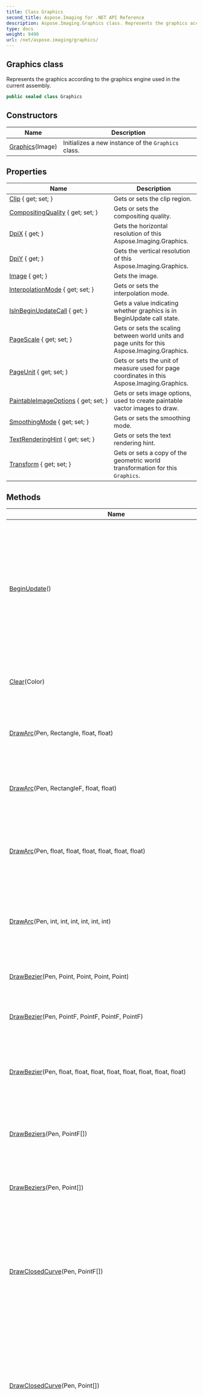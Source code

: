 ```yaml
---
title: Class Graphics
second_title: Aspose.Imaging for .NET API Reference
description: Aspose.Imaging.Graphics class. Represents the graphics according to the graphics engine used in the current assembly
type: docs
weight: 9490
url: /net/aspose.imaging/graphics/
---
```

## Graphics class

Represents the graphics according to the graphics engine used in the current assembly.

```csharp
public sealed class Graphics
```

## Constructors

| Name | Description |
| --- | --- |
| [Graphics](graphics/)(Image) | Initializes a new instance of the `Graphics` class. |

## Properties

| Name | Description |
| --- | --- |
| [Clip](../../aspose.imaging/graphics/clip/) { get; set; } | Gets or sets the clip region. |
| [CompositingQuality](../../aspose.imaging/graphics/compositingquality/) { get; set; } | Gets or sets the compositing quality. |
| [DpiX](../../aspose.imaging/graphics/dpix/) { get; } | Gets the horizontal resolution of this Aspose.Imaging.Graphics. |
| [DpiY](../../aspose.imaging/graphics/dpiy/) { get; } | Gets the vertical resolution of this Aspose.Imaging.Graphics. |
| [Image](../../aspose.imaging/graphics/image/) { get; } | Gets the image. |
| [InterpolationMode](../../aspose.imaging/graphics/interpolationmode/) { get; set; } | Gets or sets the interpolation mode. |
| [IsInBeginUpdateCall](../../aspose.imaging/graphics/isinbeginupdatecall/) { get; } | Gets a value indicating whether graphics is in BeginUpdate call state. |
| [PageScale](../../aspose.imaging/graphics/pagescale/) { get; set; } | Gets or sets the scaling between world units and page units for this Aspose.Imaging.Graphics. |
| [PageUnit](../../aspose.imaging/graphics/pageunit/) { get; set; } | Gets or sets the unit of measure used for page coordinates in this Aspose.Imaging.Graphics. |
| [PaintableImageOptions](../../aspose.imaging/graphics/paintableimageoptions/) { get; set; } | Gets or sets image options, used to create paintable vactor images to draw. |
| [SmoothingMode](../../aspose.imaging/graphics/smoothingmode/) { get; set; } | Gets or sets the smoothing mode. |
| [TextRenderingHint](../../aspose.imaging/graphics/textrenderinghint/) { get; set; } | Gets or sets the text rendering hint. |
| [Transform](../../aspose.imaging/graphics/transform/) { get; set; } | Gets or sets a copy of the geometric world transformation for this `Graphics`. |

## Methods

| Name | Description |
| --- | --- |
| [BeginUpdate](../../aspose.imaging/graphics/beginupdate/)() | Starts caching of the following graphics operations. The graphics effects applied afterwards will not be applied immediately instead the EndUpdate will cause applying all the effects at once. |
| [Clear](../../aspose.imaging/graphics/clear/)(Color) | Clears the graphics surface using the specified color. |
| [DrawArc](../../aspose.imaging/graphics/drawarc/#drawarc)(Pen, Rectangle, float, float) | Draws an arc representing a portion of an ellipse specified by a [`Rectangle`](../rectangle/) structure. |
| [DrawArc](../../aspose.imaging/graphics/drawarc/#drawarc_1)(Pen, RectangleF, float, float) | Draws an arc representing a portion of an ellipse specified by a [`RectangleF`](../rectanglef/) structure. |
| [DrawArc](../../aspose.imaging/graphics/drawarc/#drawarc_3)(Pen, float, float, float, float, float, float) | Draws an arc representing a portion of an ellipse specified by a pair of coordinates, a width, and a height. |
| [DrawArc](../../aspose.imaging/graphics/drawarc/#drawarc_2)(Pen, int, int, int, int, int, int) | Draws an arc representing a portion of an ellipse specified by a pair of coordinates, a width, and a height. |
| [DrawBezier](../../aspose.imaging/graphics/drawbezier/#drawbezier)(Pen, Point, Point, Point, Point) | Draws a Bézier spline defined by four [`Point`](../point/) structures. |
| [DrawBezier](../../aspose.imaging/graphics/drawbezier/#drawbezier_1)(Pen, PointF, PointF, PointF, PointF) | Draws a Bézier spline defined by four [`PointF`](../pointf/) structures. |
| [DrawBezier](../../aspose.imaging/graphics/drawbezier/#drawbezier_2)(Pen, float, float, float, float, float, float, float, float) | Draws a Bézier spline defined by four ordered pairs of coordinates that represent points. |
| [DrawBeziers](../../aspose.imaging/graphics/drawbeziers/#drawbeziers)(Pen, PointF[]) | Draws a series of Bézier splines from an array of [`PointF`](../pointf/) structures. |
| [DrawBeziers](../../aspose.imaging/graphics/drawbeziers/#drawbeziers_1)(Pen, Point[]) | Draws a series of Bézier splines from an array of [`Point`](../point/) structures. |
| [DrawClosedCurve](../../aspose.imaging/graphics/drawclosedcurve/#drawclosedcurve)(Pen, PointF[]) | Draws a closed cardinal spline defined by an array of [`PointF`](../pointf/) structures. This method uses a default tension of 0.5 and Alternate fill mode. |
| [DrawClosedCurve](../../aspose.imaging/graphics/drawclosedcurve/#drawclosedcurve_2)(Pen, Point[]) | Draws a closed cardinal spline defined by an array of [`Point`](../point/) structures. This method uses a default tension of 0.5 and Alternate fill mode. |
| [DrawClosedCurve](../../aspose.imaging/graphics/drawclosedcurve/#drawclosedcurve_1)(Pen, PointF[], float) | Draws a closed cardinal spline defined by an array of [`PointF`](../pointf/) structures using a specified tension. This method uses a default Alternate fill mode. |
| [DrawClosedCurve](../../aspose.imaging/graphics/drawclosedcurve/#drawclosedcurve_3)(Pen, Point[], float) | Draws a closed cardinal spline defined by an array of [`Point`](../point/) structures using a specified tension. This method uses a default Alternate fill mode. |
| [DrawCurve](../../aspose.imaging/graphics/drawcurve/#drawcurve)(Pen, PointF[]) | Draws a cardinal spline through a specified array of [`PointF`](../pointf/) structures. This method uses a default tension of 0.5. |
| [DrawCurve](../../aspose.imaging/graphics/drawcurve/#drawcurve_4)(Pen, Point[]) | Draws a cardinal spline through a specified array of [`Point`](../point/) structures. |
| [DrawCurve](../../aspose.imaging/graphics/drawcurve/#drawcurve_3)(Pen, PointF[], float) | Draws a cardinal spline through a specified array of [`PointF`](../pointf/) structures using a specified tension. |
| [DrawCurve](../../aspose.imaging/graphics/drawcurve/#drawcurve_6)(Pen, Point[], float) | Draws a cardinal spline through a specified array of [`Point`](../point/) structures using a specified tension. |
| [DrawCurve](../../aspose.imaging/graphics/drawcurve/#drawcurve_1)(Pen, PointF[], int, int) | Draws a cardinal spline through a specified array of [`PointF`](../pointf/) structures. The drawing begins offset from the beginning of the array. This method uses a default tension of 0.5. |
| [DrawCurve](../../aspose.imaging/graphics/drawcurve/#drawcurve_2)(Pen, PointF[], int, int, float) | Draws a cardinal spline through a specified array of [`PointF`](../pointf/) structures using a specified tension. The drawing begins offset from the beginning of the array. |
| [DrawCurve](../../aspose.imaging/graphics/drawcurve/#drawcurve_5)(Pen, Point[], int, int, float) | Draws a cardinal spline through a specified array of [`Point`](../point/) structures using a specified tension. |
| [DrawEllipse](../../aspose.imaging/graphics/drawellipse/#drawellipse)(Pen, Rectangle) | Draws an ellipse specified by a bounding [`Rectangle`](../rectangle/) structure. |
| [DrawEllipse](../../aspose.imaging/graphics/drawellipse/#drawellipse_1)(Pen, RectangleF) | Draws an ellipse defined by a bounding [`RectangleF`](../rectanglef/). |
| [DrawEllipse](../../aspose.imaging/graphics/drawellipse/#drawellipse_3)(Pen, float, float, float, float) | Draws an ellipse defined by a bounding rectangle specified by a pair of coordinates, a height, and a width. |
| [DrawEllipse](../../aspose.imaging/graphics/drawellipse/#drawellipse_2)(Pen, int, int, int, int) | Draws an ellipse defined by a bounding rectangle specified by a pair of coordinates, a height, and a width. |
| [DrawImage](../../aspose.imaging/graphics/drawimage/#drawimage)(Image, Point) | Draws the specified [`Image`](./image/), using its original physical size, at the specified location. |
| [DrawImage](../../aspose.imaging/graphics/drawimage/#drawimage_1)(Image, PointF) | Draws the specified [`Image`](./image/), using its original physical size, at the specified location. |
| [DrawImage](../../aspose.imaging/graphics/drawimage/#drawimage_2)(Image, PointF[]) | Draws the specified portion of the specified *image* at the specified location and with the specified size. |
| [DrawImage](../../aspose.imaging/graphics/drawimage/#drawimage_6)(Image, Point[]) | Draws the specified portion of the specified *image* at the specified location and with the specified size. |
| [DrawImage](../../aspose.imaging/graphics/drawimage/#drawimage_10)(Image, Rectangle) | Draws the specified [`Image`](./image/) at the specified location and with the specified size. |
| [DrawImage](../../aspose.imaging/graphics/drawimage/#drawimage_15)(Image, RectangleF) | Draws the specified [`Image`](./image/) at the specified location and with the specified size. |
| [DrawImage](../../aspose.imaging/graphics/drawimage/#drawimage_22)(Image, float, float) | Draws the specified [`Image`](./image/), using its original physical size, at the specified location. |
| [DrawImage](../../aspose.imaging/graphics/drawimage/#drawimage_20)(Image, int, int) | Draws the specified image, using its original physical size, at the location specified by a coordinate pair. |
| [DrawImage](../../aspose.imaging/graphics/drawimage/#drawimage_3)(Image, PointF[], RectangleF) | Draws the specified portion of the specified *image* at the specified location and with the specified size. |
| [DrawImage](../../aspose.imaging/graphics/drawimage/#drawimage_7)(Image, Point[], Rectangle) | Draws the specified portion of the specified *image* at the specified location and with the specified size. |
| [DrawImage](../../aspose.imaging/graphics/drawimage/#drawimage_11)(Image, Rectangle, GraphicsUnit) | Draws the specified [`Image`](./image/) at the specified location and with the specified size. |
| [DrawImage](../../aspose.imaging/graphics/drawimage/#drawimage_16)(Image, RectangleF, GraphicsUnit) | Draws the specified [`Image`](./image/) at the specified location and with the specified size. |
| [DrawImage](../../aspose.imaging/graphics/drawimage/#drawimage_4)(Image, PointF[], RectangleF, GraphicsUnit) | Draws the specified portion of the specified *image* at the specified location and with the specified size. |
| [DrawImage](../../aspose.imaging/graphics/drawimage/#drawimage_8)(Image, Point[], Rectangle, GraphicsUnit) | Draws the specified portion of the specified *image* at the specified location and with the specified size. |
| [DrawImage](../../aspose.imaging/graphics/drawimage/#drawimage_12)(Image, Rectangle, GraphicsUnit, ImageAttributes) | Draws the specified [`Image`](./image/) at the specified location and with the specified size. |
| [DrawImage](../../aspose.imaging/graphics/drawimage/#drawimage_13)(Image, Rectangle, Rectangle, GraphicsUnit) | Draws the specified [`Image`](./image/) at the specified location and with the specified size. |
| [DrawImage](../../aspose.imaging/graphics/drawimage/#drawimage_17)(Image, RectangleF, GraphicsUnit, ImageAttributes) | Draws the specified [`Image`](./image/) at the specified location and with the specified size. |
| [DrawImage](../../aspose.imaging/graphics/drawimage/#drawimage_18)(Image, RectangleF, RectangleF, GraphicsUnit) | Draws the specified [`Image`](./image/) at the specified location and with the specified size. |
| [DrawImage](../../aspose.imaging/graphics/drawimage/#drawimage_23)(Image, float, float, float, float) | Draws the specified [`Image`](./image/) at the specified location and with the specified size. |
| [DrawImage](../../aspose.imaging/graphics/drawimage/#drawimage_21)(Image, int, int, int, int) | Draws the specified [`Image`](./image/) at the specified location and with the specified size. |
| [DrawImage](../../aspose.imaging/graphics/drawimage/#drawimage_5)(Image, PointF[], RectangleF, GraphicsUnit, ImageAttributes) | Draws the specified portion of the specified *image* at the specified location and with the specified size. |
| [DrawImage](../../aspose.imaging/graphics/drawimage/#drawimage_9)(Image, Point[], Rectangle, GraphicsUnit, ImageAttributes) | Draws the specified portion of the specified *image* at the specified location and with the specified size. |
| [DrawImage](../../aspose.imaging/graphics/drawimage/#drawimage_14)(Image, Rectangle, Rectangle, GraphicsUnit, ImageAttributes) | Draws the specified [`Image`](./image/) at the specified location and with the specified size. |
| [DrawImage](../../aspose.imaging/graphics/drawimage/#drawimage_19)(Image, RectangleF, RectangleF, GraphicsUnit, ImageAttributes) | Draws the specified [`Image`](./image/) at the specified location and with the specified size. |
| [DrawImageUnscaled](../../aspose.imaging/graphics/drawimageunscaled/#drawimageunscaled)(Image, Point) | Draws a specified image using its original physical size at a specified location. |
| [DrawImageUnscaled](../../aspose.imaging/graphics/drawimageunscaled/#drawimageunscaled_1)(Image, Rectangle) | Draws a specified image using its original physical size at a specified location. |
| [DrawImageUnscaled](../../aspose.imaging/graphics/drawimageunscaled/#drawimageunscaled_2)(Image, int, int) | Draws the specified image using its original physical size at the location specified by a coordinate pair. |
| [DrawImageUnscaled](../../aspose.imaging/graphics/drawimageunscaled/#drawimageunscaled_3)(Image, int, int, int, int) | Draws a specified image using its original physical size at a specified location. |
| [DrawImageUnscaledAndClipped](../../aspose.imaging/graphics/drawimageunscaledandclipped/)(Image, Rectangle) | Draws the specified image without scaling and clips it, if necessary, to fit in the specified rectangle. |
| [DrawLine](../../aspose.imaging/graphics/drawline/#drawline)(Pen, Point, Point) | Draws a line connecting two [`Point`](../point/) structures. |
| [DrawLine](../../aspose.imaging/graphics/drawline/#drawline_1)(Pen, PointF, PointF) | Draws a line connecting two [`PointF`](../pointf/) structures. |
| [DrawLine](../../aspose.imaging/graphics/drawline/#drawline_3)(Pen, float, float, float, float) | Draws a line connecting the two points specified by the coordinate pairs. |
| [DrawLine](../../aspose.imaging/graphics/drawline/#drawline_2)(Pen, int, int, int, int) | Draws a line connecting the two points specified by the coordinate pairs. |
| [DrawLines](../../aspose.imaging/graphics/drawlines/#drawlines)(Pen, PointF[]) | Draws a series of line segments that connect an array of [`PointF`](../pointf/) structures. |
| [DrawLines](../../aspose.imaging/graphics/drawlines/#drawlines_1)(Pen, Point[]) | Draws a series of line segments that connect an array of [`Point`](../point/) structures. |
| [DrawPath](../../aspose.imaging/graphics/drawpath/)(Pen, GraphicsPath) | Draws a [`GraphicsPath`](../graphicspath/). |
| [DrawPie](../../aspose.imaging/graphics/drawpie/#drawpie)(Pen, Rectangle, float, float) | Draws a pie shape defined by an ellipse specified by a [`Rectangle`](../rectangle/) structure and two radial lines. |
| [DrawPie](../../aspose.imaging/graphics/drawpie/#drawpie_1)(Pen, RectangleF, float, float) | Draws a pie shape defined by an ellipse specified by a [`RectangleF`](../rectanglef/) structure and two radial lines. |
| [DrawPie](../../aspose.imaging/graphics/drawpie/#drawpie_3)(Pen, float, float, float, float, float, float) | Draws a pie shape defined by an ellipse specified by a coordinate pair, a width, a height, and two radial lines. |
| [DrawPie](../../aspose.imaging/graphics/drawpie/#drawpie_2)(Pen, int, int, int, int, int, int) | Draws a pie shape defined by an ellipse specified by a coordinate pair, a width, a height, and two radial lines. |
| [DrawPolygon](../../aspose.imaging/graphics/drawpolygon/#drawpolygon)(Pen, PointF[]) | Draws a polygon defined by an array of [`PointF`](../pointf/) structures. |
| [DrawPolygon](../../aspose.imaging/graphics/drawpolygon/#drawpolygon_1)(Pen, Point[]) | Draws a polygon defined by an array of [`Point`](../point/) structures. |
| [DrawRectangle](../../aspose.imaging/graphics/drawrectangle/#drawrectangle)(Pen, Rectangle) | Draws a rectangle specified by a [`Rectangle`](../rectangle/) structure. |
| [DrawRectangle](../../aspose.imaging/graphics/drawrectangle/#drawrectangle_1)(Pen, RectangleF) | Draws a rectangle specified by a [`RectangleF`](../rectanglef/) structure. |
| [DrawRectangle](../../aspose.imaging/graphics/drawrectangle/#drawrectangle_3)(Pen, float, float, float, float) | Draws a rectangle specified by a coordinate pair, a width, and a height. |
| [DrawRectangle](../../aspose.imaging/graphics/drawrectangle/#drawrectangle_2)(Pen, int, int, int, int) | Draws a rectangle specified by a coordinate pair, a width, and a height. |
| [DrawRectangles](../../aspose.imaging/graphics/drawrectangles/#drawrectangles)(Pen, RectangleF[]) | Draws a series of rectangles specified by [`RectangleF`](../rectanglef/) structures. |
| [DrawRectangles](../../aspose.imaging/graphics/drawrectangles/#drawrectangles_1)(Pen, Rectangle[]) | Draws a series of rectangles specified by [`Rectangle`](../rectangle/) structures. |
| [DrawString](../../aspose.imaging/graphics/drawstring/#drawstring)(string, Font, Brush, PointF) | Draws the specified text string at the specified location with the specified [`Brush`](../brush/) and [`Font`](../font/) objects. |
| [DrawString](../../aspose.imaging/graphics/drawstring/#drawstring_2)(string, Font, Brush, RectangleF) | Draws the specified text string in the specified rectangle with the specified [`Brush`](../brush/) and [`Font`](../font/) objects. |
| [DrawString](../../aspose.imaging/graphics/drawstring/#drawstring_4)(string, Font, Brush, float, float) | Draws the specified text string at the specified location with the specified [`Brush`](../brush/) and [`Font`](../font/) objects. |
| [DrawString](../../aspose.imaging/graphics/drawstring/#drawstring_1)(string, Font, Brush, PointF, StringFormat) | Draws the specified text string at the specified location with the specified [`Brush`](../brush/) and [`Font`](../font/) objects using the formatting attributes of the specified [`StringFormat`](../stringformat/). |
| [DrawString](../../aspose.imaging/graphics/drawstring/#drawstring_3)(string, Font, Brush, RectangleF, StringFormat) | Draws the specified text string in the specified rectangle with the specified [`Brush`](../brush/) and [`Font`](../font/) objects using the formatting attributes of the specified [`StringFormat`](../stringformat/). |
| [DrawString](../../aspose.imaging/graphics/drawstring/#drawstring_5)(string, Font, Brush, float, float, StringFormat) | Draws the specified text string at the specified location with the specified [`Brush`](../brush/) and [`Font`](../font/) objects using the formatting attributes of the specified [`StringFormat`](../stringformat/). |
| [EndUpdate](../../aspose.imaging/graphics/endupdate/)() | Finishes caching of the graphics operations started after BeginUpdate was called. The preceding graphics operations will be applied at once when calling this method. |
| [FillClosedCurve](../../aspose.imaging/graphics/fillclosedcurve/#fillclosedcurve)(Brush, PointF[]) | Fills the interior of a closed cardinal spline curve defined by an array of [`PointF`](../pointf/) structures. This method uses a default tension of 0.5 and Alternate fill mode. |
| [FillClosedCurve](../../aspose.imaging/graphics/fillclosedcurve/#fillclosedcurve_3)(Brush, Point[]) | Fills the interior of a closed cardinal spline curve defined by an array of [`Point`](../point/) structures. This method uses a default tension of 0.5 and Alternate fill mode. |
| [FillClosedCurve](../../aspose.imaging/graphics/fillclosedcurve/#fillclosedcurve_1)(Brush, PointF[], FillMode) | Fills the interior of a closed cardinal spline curve defined by an array of [`PointF`](../pointf/) structures using the specified fill mode. This method uses a default tension of 0.5. |
| [FillClosedCurve](../../aspose.imaging/graphics/fillclosedcurve/#fillclosedcurve_4)(Brush, Point[], FillMode) | Fills the interior of a closed cardinal spline curve defined by an array of [`Point`](../point/) structures using the specified fill mode. This method uses a default tension of 0.5. |
| [FillClosedCurve](../../aspose.imaging/graphics/fillclosedcurve/#fillclosedcurve_2)(Brush, PointF[], FillMode, float) | Fills the interior of a closed cardinal spline curve defined by an array of [`PointF`](../pointf/) structures using the specified fill mode and tension. |
| [FillClosedCurve](../../aspose.imaging/graphics/fillclosedcurve/#fillclosedcurve_5)(Brush, Point[], FillMode, float) | Fills the interior of a closed cardinal spline curve defined by an array of [`Point`](../point/) structures using the specified fill mode and tension. |
| [FillEllipse](../../aspose.imaging/graphics/fillellipse/#fillellipse)(Brush, Rectangle) | Fills the interior of an ellipse defined by a bounding rectangle specified by a [`Rectangle`](../rectangle/) structure. |
| [FillEllipse](../../aspose.imaging/graphics/fillellipse/#fillellipse_1)(Brush, RectangleF) | Fills the interior of an ellipse defined by a bounding rectangle specified by a [`RectangleF`](../rectanglef/) structure. |
| [FillEllipse](../../aspose.imaging/graphics/fillellipse/#fillellipse_3)(Brush, float, float, float, float) | Fills the interior of an ellipse defined by a bounding rectangle specified by a pair of coordinates, a width, and a height. |
| [FillEllipse](../../aspose.imaging/graphics/fillellipse/#fillellipse_2)(Brush, int, int, int, int) | Fills the interior of an ellipse defined by a bounding rectangle specified by a pair of coordinates, a width, and a height. |
| [FillPath](../../aspose.imaging/graphics/fillpath/)(Brush, GraphicsPath) | Fills the interior of a [`GraphicsPath`](../graphicspath/). |
| [FillPie](../../aspose.imaging/graphics/fillpie/#fillpie)(Brush, Rectangle, float, float) | Fills the interior of a pie section defined by an ellipse specified by a [`RectangleF`](../rectanglef/) structure and two radial lines. |
| [FillPie](../../aspose.imaging/graphics/fillpie/#fillpie_1)(Brush, RectangleF, float, float) | Fills the interior of a pie section defined by an ellipse specified by a [`RectangleF`](../rectanglef/) structure and two radial lines. |
| [FillPie](../../aspose.imaging/graphics/fillpie/#fillpie_3)(Brush, float, float, float, float, float, float) | Fills the interior of a pie section defined by an ellipse specified by a pair of coordinates, a width, a height, and two radial lines. |
| [FillPie](../../aspose.imaging/graphics/fillpie/#fillpie_2)(Brush, int, int, int, int, int, int) | Fills the interior of a pie section defined by an ellipse specified by a pair of coordinates, a width, a height, and two radial lines. |
| [FillPolygon](../../aspose.imaging/graphics/fillpolygon/#fillpolygon)(Brush, PointF[]) | Fills the interior of a polygon defined by an array of points specified by [`PointF`](../pointf/) structures and Alternate. |
| [FillPolygon](../../aspose.imaging/graphics/fillpolygon/#fillpolygon_2)(Brush, Point[]) | Fills the interior of a polygon defined by an array of points specified by [`Point`](../point/) structures and Alternate. |
| [FillPolygon](../../aspose.imaging/graphics/fillpolygon/#fillpolygon_1)(Brush, PointF[], FillMode) | Fills the interior of a polygon defined by an array of points specified by [`PointF`](../pointf/) structures using the specified fill mode. |
| [FillPolygon](../../aspose.imaging/graphics/fillpolygon/#fillpolygon_3)(Brush, Point[], FillMode) | Fills the interior of a polygon defined by an array of points specified by [`Point`](../point/) structures using the specified fill mode. |
| [FillRectangle](../../aspose.imaging/graphics/fillrectangle/#fillrectangle)(Brush, Rectangle) | Fills the interior of a rectangle specified by a [`Rectangle`](../rectangle/) structure. |
| [FillRectangle](../../aspose.imaging/graphics/fillrectangle/#fillrectangle_1)(Brush, RectangleF) | Fills the interior of a rectangle specified by a [`RectangleF`](../rectanglef/) structure. |
| [FillRectangle](../../aspose.imaging/graphics/fillrectangle/#fillrectangle_3)(Brush, float, float, float, float) | Fills the interior of a rectangle specified by a pair of coordinates, a width and a height. |
| [FillRectangle](../../aspose.imaging/graphics/fillrectangle/#fillrectangle_2)(Brush, int, int, int, int) | Fills the interior of a rectangle specified by a pair of coordinates, a width and a height. |
| [FillRectangles](../../aspose.imaging/graphics/fillrectangles/#fillrectangles)(Brush, RectangleF[]) | Fills the interiors of a series of rectangles specified by [`RectangleF`](../rectanglef/) structures. |
| [FillRectangles](../../aspose.imaging/graphics/fillrectangles/#fillrectangles_1)(Brush, Rectangle[]) | Fills the interiors of a series of rectangles specified by [`Rectangle`](../rectangle/) structures. |
| [FillRegion](../../aspose.imaging/graphics/fillregion/)(Brush, Region) | Fills the interior of a [`Region`](../region/). |
| [MeasureString](../../aspose.imaging/graphics/measurestring/)(string, Font, SizeF, StringFormat) | Measures the specified text string with specified parameters |
| [MultiplyTransform](../../aspose.imaging/graphics/multiplytransform/#multiplytransform)(Matrix) | Multiplies the [`Matrix`](../matrix/) that represents the local geometric transform of this `Graphics` by the specified [`Matrix`](../matrix/) by prepending the specified [`Matrix`](../matrix/). |
| [MultiplyTransform](../../aspose.imaging/graphics/multiplytransform/#multiplytransform_1)(Matrix, MatrixOrder) | Multiplies the [`Matrix`](../matrix/) that represents the local geometric transform of this `Graphics` by the specified [`Matrix`](../matrix/) in the specified order. |
| [ResetTransform](../../aspose.imaging/graphics/resettransform/)() | Resets the [`Transform`](./transform/) property to identity. |
| [RotateTransform](../../aspose.imaging/graphics/rotatetransform/#rotatetransform)(float) | Rotates the local geometric transform by the specified amount. This method prepends the rotation to the transform. |
| [RotateTransform](../../aspose.imaging/graphics/rotatetransform/#rotatetransform_1)(float, MatrixOrder) | Rotates the local geometric transform by the specified amount in the specified order. |
| [ScaleTransform](../../aspose.imaging/graphics/scaletransform/#scaletransform)(float, float) | Scales the local geometric transform by the specified amounts. This method prepends the scaling matrix to the transform. |
| [ScaleTransform](../../aspose.imaging/graphics/scaletransform/#scaletransform_1)(float, float, MatrixOrder) | Scales the local geometric transform by the specified amounts in the specified order. |
| [TranslateTransform](../../aspose.imaging/graphics/translatetransform/#translatetransform)(float, float) | Translates the local geometric transform by the specified dimensions. This method prepends the translation to the transform. |
| [TranslateTransform](../../aspose.imaging/graphics/translatetransform/#translatetransform_1)(float, float, MatrixOrder) | Translates the local geometric transform by the specified dimensions in the specified order. |

## Examples

This example uses Graphics class to create primitive shapes on the Image surface. To demonstrate the operation, the example creates a new Image in PNG format and draw primitive shapes on Image surface using Draw methods exposed by Graphics class

```csharp
[C#]

//Creates an instance of FileStream
using (System.IO.FileStream stream = new System.IO.FileStream(@"C:\temp\output.png", System.IO.FileMode.Create))
{
    //Create an instance of PngOptions and set its various properties
    Aspose.Imaging.ImageOptions.PngOptions pngOptions = new Aspose.Imaging.ImageOptions.PngOptions();

    //Set the Source for PngOptions
    pngOptions.Source = new Aspose.Imaging.Sources.StreamSource(stream);

    //Create an instance of Image 
    using (Aspose.Imaging.Image image = Aspose.Imaging.Image.Create(pngOptions, 500, 500))
    {
        //Create and initialize an instance of Graphics class
        Aspose.Imaging.Graphics graphics = new Aspose.Imaging.Graphics(image);

        //Clear Graphics surface
        graphics.Clear(Aspose.Imaging.Color.Wheat);

        //Draw an Arc by specifying the Pen object having Black color, 
        //a Rectangle surrounding the Arc, Start Angle and Sweep Angle
        graphics.DrawArc(new Aspose.Imaging.Pen(Aspose.Imaging.Color.Black, 2), new Aspose.Imaging.Rectangle(200, 200, 100, 200), 0, 300);

        //Draw a Bezier by specifying the Pen object having Blue color and co-ordinate Points.
        graphics.DrawBezier(new Aspose.Imaging.Pen(Aspose.Imaging.Color.Blue, 2), new Aspose.Imaging.Point(250, 100), new Aspose.Imaging.Point(300, 30), new Aspose.Imaging.Point(450, 100), new Aspose.Imaging.Point(235, 25));

        //Draw a Curve by specifying the Pen object having Green color and an array of Points
        graphics.DrawCurve(new Aspose.Imaging.Pen(Aspose.Imaging.Color.Green, 2), new[] { new Aspose.Imaging.Point(100, 200), new Aspose.Imaging.Point(100, 350), new Aspose.Imaging.Point(200, 450) });

        //Draw an Ellipse using the Pen object and a surrounding Rectangle
        graphics.DrawEllipse(new Aspose.Imaging.Pen(Aspose.Imaging.Color.Yellow, 2), new Aspose.Imaging.Rectangle(300, 300, 100, 100));

        //Draw a Line 
        graphics.DrawLine(new Aspose.Imaging.Pen(Aspose.Imaging.Color.Violet, 2), new Aspose.Imaging.Point(100, 100), new Aspose.Imaging.Point(200, 200));

        //Draw a Pie segment
        graphics.DrawPie(new Aspose.Imaging.Pen(Aspose.Imaging.Color.Silver, 2), new Aspose.Imaging.Rectangle(new Aspose.Imaging.Point(200, 20), new Aspose.Imaging.Size(200, 200)), 0, 45);

        //Draw a Polygon by specifying the Pen object having Red color and an array of Points
        graphics.DrawPolygon(new Aspose.Imaging.Pen(Aspose.Imaging.Color.Red, 2), new[] { new Aspose.Imaging.Point(20, 100), new Aspose.Imaging.Point(20, 200), new Aspose.Imaging.Point(220, 20) });

        //Draw a Rectangle
        graphics.DrawRectangle(new Aspose.Imaging.Pen(Aspose.Imaging.Color.Orange, 2), new Aspose.Imaging.Rectangle(new Aspose.Imaging.Point(250, 250), new Aspose.Imaging.Size(100, 100)));

        //Create a SolidBrush object and set its various properties
        Aspose.Imaging.Brushes.SolidBrush brush = new Aspose.Imaging.Brushes.SolidBrush();
        brush.Color = Color.Purple;
        brush.Opacity = 100;

        //Draw a String using the SolidBrush object and Font, at specific Point
        graphics.DrawString("This image is created by Aspose.Imaging API", new Aspose.Imaging.Font("Times New Roman", 16), brush, new Aspose.Imaging.PointF(50, 400));

        // save all changes.
        image.Save();
    }
}
```

### See Also

* namespace [Aspose.Imaging](../../aspose.imaging/)
* assembly [Aspose.Imaging](../../)


